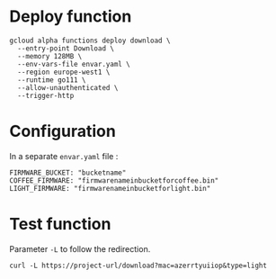 # Deploy function

    gcloud alpha functions deploy download \
      --entry-point Download \
      --memory 128MB \
      --env-vars-file envar.yaml \
      --region europe-west1 \
      --runtime go111 \
      --allow-unauthenticated \
      --trigger-http

# Configuration

In a separate `envar.yaml` file :

    FIRMWARE_BUCKET: "bucketname"
    COFFEE_FIRMWARE: "firmwarenameinbucketforcoffee.bin"
    LIGHT_FIRMWARE: "firmwarenameinbucketforlight.bin"
   
# Test function

Parameter `-L` to follow the redirection.

    curl -L https://project-url/download?mac=azerrtyuiiop&type=light